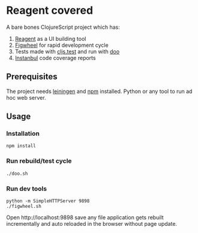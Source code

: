 # Reagent covered

A bare bones ClojureScript project which has:

1. [Reagent][Reagent] as a UI building tool
1. [Figwheel][Figwheel] for rapid development cycle
1. Tests made with [cljs.test][Cljs-Testing] and run with [doo][Doo]
1. [Instanbul][Instanbul] code coverage reports

## Prerequisites

The project needs [leiningen][Lein] and [npm][Npm] installed. Python or any tool to run ad hoc web server.

## Usage

### Installation

    npm install

### Run rebuild/test cycle

    ./doo.sh

### Run dev tools

    python -m SimpleHTTPServer 9898
    ./figwheel.sh

Open http://localhost:9898 save any file application gets rebuilt incrementally and auto reloaded in the browser without page update.

[Reagent]: https://github.com/reagent-project/reagent
[Figwheel]: https://github.com/bhauman/lein-figwheel
[Doo]: https://github.com/bensu/doo
[Cljs-Testing]: https://github.com/clojure/clojurescript/wiki/Testing
[Instanbul]: https://github.com/gotwarlost/istanbul
[Lein]: https://leiningen.org/
[Npm]: https://www.npmjs.com/



